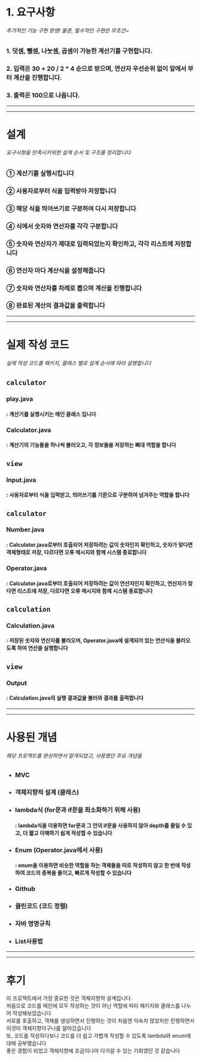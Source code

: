 # 1. 요구사항
###### 추가적인 기능 구현 환영! 물론, 필수적인 구현은 무조건~ 
### 1. 덧셈, 뺄셈, 나눗셈, 곱셈이 가능한 계산기를 구현합니다.
### 2. 입력은 30 + 20 / 2 * 4 순으로 받으며, 연산자 우선순위 없이 앞에서 부터 계산을 진행합니다.
### 3. 출력은 100으로 나옵니다.

<hr/>
<hr/>

# 설계
###### 요구사항을 만족시키위한 설계 순서 및 구조를 정리합니다
### ① 계산기를 실행시킵니다
### ② 사용자로부터 식을 입력받아 저장합니다
### ③ 해당 식을 띄어쓰기로 구분하여 다시 저장합니다
### ④ 식에서 숫자와 연산자를 각각 구분합니다
### ⑤ 숫자와 연산자가 제대로 입력되었는지 확인하고, 각각 리스트에 저장합니다
### ⑥ 연산자 마다 계산식을 설정해줍니다
### ⑦ 숫자와 연산자를 차례로 뽑으며 계산을 진행합니다
### ⑧ 완료된 계산의 결과값을 출력합니다


<hr/>
<hr/>

# 실제 작성 코드
###### 실제 작성 코드를 패키지, 클래스 별로 설계 순서에 따라 설명합니다
## `calculator`
### play.java
#### : 계산기를 실행시키는 메인 클래스 입니다
### Calculator.java
#### : 계산기의 기능들을 하나씩 불러오고, 각 정보들을 저장하는 뼈대 역할을 합니다
## `view`
### Input.java
#### : 사용자로부터 식을 입력받고, 띄어쓰기를 기준으로 구분하여 넘겨주는 역할을 합니다
## `calculator`
### Number.java
####  : Calculator.java로부터 호출되어 저장하려는 값이 숫자인지 확인하고, 숫자가 맞다면 객체형태로 저장, 다르다면 오류 메시지와 함께 시스템 종료합니다
### Operator.java
#### : Calculator.java로부터 호출되어 저장하려는 값이 연산자인지 확인하고, 연산자가 맞다면 리스트에 저장, 다르다면 오류 메시지와 함께 시스템 종료합니다
## `calculation`
### Calculation.java
#### : 저장된 숫자와 연산자를 불러오며, Operator.java에 설계되어 있는 연산식을 불러오도록 하여 연산을 실행합니다
## `view`
### Output
#### : Calculation.java의 실행 결과값을 불러와 결과를 출력합니다

<hr/>
<hr/>

# 사용된 개념
###### 해당 프로젝트를 완성하면서 알게되었고, 사용했던 주요 개념들
* ### MVC
* ### 객체지향적 설계 (클래스)
* ### lambda식 (for문과 if문을 최소화하기 위해 사용)
    #### : lambda식을 이용하면 for문과 그 안의 if문을 사용하지 않아 depth를 줄일 수 있고, 더 짧고 이해하기 쉽게 작성할 수 있습니다
* ### Enum (Operator.java에서 사용)
    #### : enum을 이용하면 비슷한 역할을 하는 객체들을 따로 작성하지 않고 한 번에 작성하여 코드의 중복을 줄이고, 빠르게 작성할 수 있습니다
* ### Github
* ### 클린코드 (코드 정렬)
* ### 자바 명명규칙
* ### List사용법

<hr/>
<hr/>

# 후기
이 프로젝트에서 가장 중요한 것은 객체지향적 설계입니다. <br/>
처음으로 코드를 메인에 모두 작성하는 것이 아닌 역할에 따라 패키지와 클래스를 나누어 작성해보았습니다 <br/>
서로를 호출하고, 객체를 생성하면서 진행하는 것이 처음엔 익숙치 않았지만 진행하면서 이것이 객체지향이구나를 알아갔습니다 <br/>
또, 코드를 작성하다보니 코드를 더 쉽고 가볍게 작성할 수 있도록 lambda와 enum에 대해 공부했습니다<br/>
좋은 경험이 되었고 객체지향에 조금이나마 다가갈 수 있는 기회였던 것 같습니다